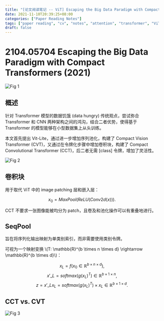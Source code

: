 ```yaml
---
title: "[论文阅读笔记 -- ViT] Escaping the Big Data Paradigm with Compact Transformers (2021)"
date: 2021-11-10T20:39:25+08:00
categories: ["Paper Reading Notes"]
tags: ["paper reading", "cv", "notes", "attention", "transformer", "ViT", "CNN"]
draft: false
---
```


# 2104.05704 Escaping the Big Data Paradigm with Compact Transformers (2021)

![Fig 1](/images/2021/PRN114/1.png)

## 概述

针对 Transformer 模型的数据饥饿 (data hungry) 传统观点，尝试弥合 Transformer 和 CNN 两种架构之间的鸿沟，结合二者优势，使得基于 Transformer 的模型能够在小型数据集上从头训练。  

本文首先提出 Vit-Lite，通过进一步增加序列池化，构建了 Compact Vision Transformer (CVT)，又通过在令牌化步骤中增加卷积块，构建了 Compact Convolutional Transformer (CCT)，后二者无需 [class] 令牌，增加了灵活性。  

![Fig 2](/images/2021/PRN114/2.png)

## 卷积块

用于取代 ViT 中的 image patching 层和嵌入层：  

$$x_{0} = MaxPool(ReLU(Conv2d(x))).$$  

CCT 不要求一张图像能被均分为 patch，且卷及和池化操作可以有重叠地进行。  

## SeqPool

旨在将序列化输出映射为单类别索引，而非需要使用类别令牌。  

可视为一个映射变换 \\(T: \mathbb{R}^{b \times n \times d} \rightarrow \mathbb{R}^{b \times d}\\)：  

$$x_{L} = f(x_{0} \in \mathbb{R}^{b \times n \times d}),$$
$$x'\_{L} = softmax(g(x_{L})^{T}) \in \mathbb{R}^{b \times 1 \times n},$$
$$z = x'\_{L}x_{L} = softmax(g(x_{L})^{T}) \times x_{L} \in \mathbb{R}^{b \times 1 \times d}.$$

## CCT vs. CVT

![Fig 3](/images/2021/PRN114/3.png)
